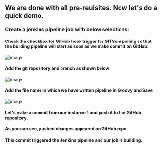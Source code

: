 ## We are done with all pre-reuisites. Now let's do a quick demo.

### Create a jenkins pipeline job with below selections:

#### Check the checkbox for **GitHub hook trigger for GITScm polling** so that the building pipeline will start as soon as we make commit on GitHub.

![image](https://github.com/ajaydabe/Streamlined-Python-Flask-Deployment-using-Docker-CI-CD-Pipeline/assets/160045230/7a1a0289-6c59-4b6e-94e2-1cb71159ba57)

#### Add the git repository and branch as shown below

![image](https://github.com/ajaydabe/Streamlined-Python-Flask-Deployment-using-Docker-CI-CD-Pipeline/assets/160045230/cda0888d-fc55-4d6b-b4c8-359409b417f9)

#### Add the file name in which we have written pipeline in Groovy and **Save**

![image](https://github.com/ajaydabe/Streamlined-Python-Flask-Deployment-using-Docker-CI-CD-Pipeline/assets/160045230/a4342e4b-3771-49c8-83fd-b0b45ab8109d)


#### Let's make a commit from our instance 1 and push it to the GitHub repository.


#### As you can see, pushed changes appeared on GitHub repo.


#### This commit triggered the Jenkins pipeline and our job is building.
